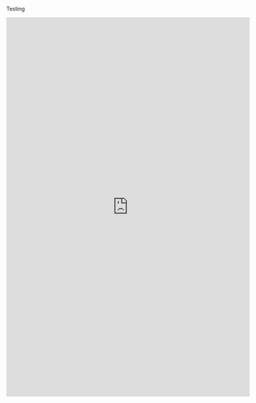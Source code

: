 Testing

 <iframe src="https://docs.google.com/forms/d/e/1FAIpQLSd9FL2BT_P48WeEkl-SPXSWmmAIUBG6ww4_XlRI7lqMwFJm7w/viewform?embedded=true" width="640" height="1000" frameborder="0" marginheight="0" marginwidth="0">Loading…</iframe>